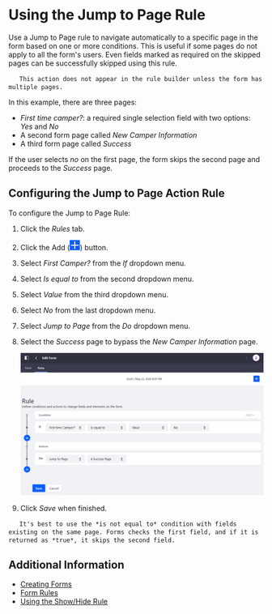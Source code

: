 # Using the Jump to Page Rule

Use a Jump to Page rule to navigate automatically to a specific page in the form based on one or more conditions. This is useful if some pages do not apply to all the form's users. Even fields marked as required on the skipped pages can be successfully skipped using this rule.

```important::
   This action does not appear in the rule builder unless the form has multiple pages.
```

In this example, there are three pages:

-   _First time camper?_: a required single selection field with two options: _Yes_ and _No_
-   A second form page called _New Camper Information_
-   A third form page called _Success_

If the user selects _no_ on the first page, the form skips the second page and proceeds to the _Success_ page.

## Configuring the Jump to Page Action Rule

To configure the Jump to Page Rule:

1. Click the _Rules_ tab.
1. Click the Add (![Add](../../../../../images/icon-add.png)) button.
1. Select _First Camper?_ from the _If_ dropdown menu.
1. Select _Is equal to_ from the second dropdown menu.
1. Select _Value_ from the third dropdown menu.
1. Select _No_ from the last dropdown menu.
1. Select _Jump to Page_ from the _Do_ dropdown menu.
1. Select the _Success_ page to bypass the _New Camper Information_ page.

    ![Create the conditions and action.](./using-the-jump-to-page-rule/images/01.png)

1. Click _Save_ when finished.

```note::
   It's best to use the *is not equal to* condition with fields existing on the same page. Forms checks the first field, and if it is returned as *true*, it skips the second field.
```

## Additional Information

-   [Creating Forms](../../creating-forms.md)
-   [Form Rules](./form-rules-overview.md)
-   [Using the Show/Hide Rule](./using-the-show-hide-rule.md)
